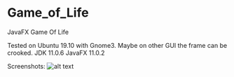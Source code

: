 # Game_of_Life
JavaFX Game Of Life

Tested on Ubuntu 19.10 with Gnome3. Maybe on other GUI the frame can be crooked.
JDK 11.0.6
JavaFX 11.0.2

Screenshots:
![alt text](file:/home/hefenzy/Pictures/game_of_life2.png)
